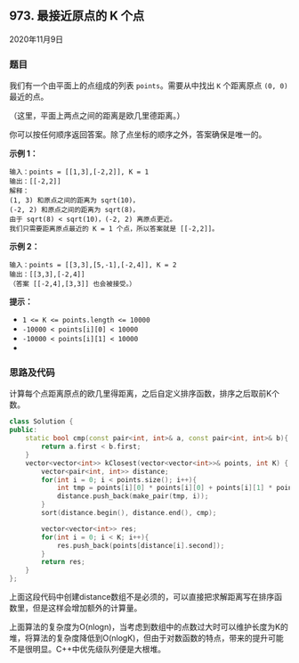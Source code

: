 ## 973. 最接近原点的 K 个点

2020年11月9日

### 题目

我们有一个由平面上的点组成的列表 ``points``。需要从中找出 ``K`` 个距离原点 ``(0, 0)`` 最近的点。

（这里，平面上两点之间的距离是欧几里德距离。）

你可以按任何顺序返回答案。除了点坐标的顺序之外，答案确保是唯一的。



**示例 1：**

```
输入：points = [[1,3],[-2,2]], K = 1
输出：[[-2,2]]
解释：
(1, 3) 和原点之间的距离为 sqrt(10)，
(-2, 2) 和原点之间的距离为 sqrt(8)，
由于 sqrt(8) < sqrt(10)，(-2, 2) 离原点更近。
我们只需要距离原点最近的 K = 1 个点，所以答案就是 [[-2,2]]。
```

**示例 2：**

```
输入：points = [[3,3],[5,-1],[-2,4]], K = 2
输出：[[3,3],[-2,4]]
（答案 [[-2,4],[3,3]] 也会被接受。）
```



**提示：**


- ``1 <= K <= points.length <= 10000``
- ``-10000 < points[i][0] < 10000``
- ``-10000 < points[i][1] < 10000``
- 
### 思路及代码

计算每个点距离原点的欧几里得距离，之后自定义排序函数，排序之后取前K个数。


```cpp
class Solution {
public:
    static bool cmp(const pair<int, int>& a, const pair<int, int>& b){
        return a.first < b.first;
    }
    vector<vector<int>> kClosest(vector<vector<int>>& points, int K) {
        vector<pair<int, int>> distance;
        for(int i = 0; i < points.size(); i++){
            int tmp = points[i][0] * points[i][0] + points[i][1] * points[i][1];
            distance.push_back(make_pair(tmp, i));
        }
        sort(distance.begin(), distance.end(), cmp);

        vector<vector<int>> res;
        for(int i = 0; i < K; i++){
            res.push_back(points[distance[i].second]);
        }
        return res;
    }
};
```

上面这段代码中创建distance数组不是必须的，可以直接把求解距离写在排序函数里，但是这样会增加额外的计算量。

上面算法的复杂度为O(nlogn)，当考虑到数组中的点数过大时可以维护长度为K的堆，将算法的复杂度降低到O(nlogK)，但由于对数函数的特点，带来的提升可能不是很明显。C++中优先级队列便是大根堆。